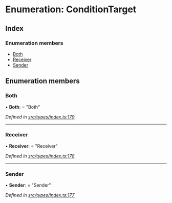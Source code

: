 # Enumeration: ConditionTarget

## Index

### Enumeration members

* [Both](types.conditiontarget.md#both)
* [Receiver](types.conditiontarget.md#receiver)
* [Sender](types.conditiontarget.md#sender)

## Enumeration members

###  Both

• **Both**: = "Both"

*Defined in [src/types/index.ts:179](https://github.com/PolymathNetwork/polymesh-sdk/blob/73feada/src/types/index.ts#L179)*

___

###  Receiver

• **Receiver**: = "Receiver"

*Defined in [src/types/index.ts:178](https://github.com/PolymathNetwork/polymesh-sdk/blob/73feada/src/types/index.ts#L178)*

___

###  Sender

• **Sender**: = "Sender"

*Defined in [src/types/index.ts:177](https://github.com/PolymathNetwork/polymesh-sdk/blob/73feada/src/types/index.ts#L177)*
